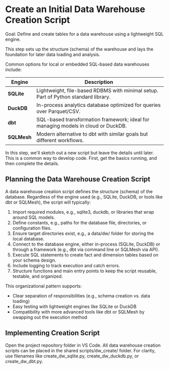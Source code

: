 # Create an Initial Data Warehouse Creation Script

Goal: Define and create tables for a data warehouse using a lightweight SQL engine.  

This step sets up the structure (schema) of the warehouse and lays the foundation for later data loading and analysis.

Common options for local or embedded SQL-based data warehouses include:

| Engine    | Description                                                                 |
|-----------|-----------------------------------------------------------------------------|
| **SQLite** | Lightweight, file-based RDBMS with minimal setup. Part of Python standard library. |
| **DuckDB** | In-process analytics database optimized for queries over Parquet/CSV.       |
| **dbt**    | SQL-based transformation framework; ideal for managing models in cloud or DuckDB. |
| **SQLMesh** | Modern alternative to dbt with similar goals but different workflows.      |

In this step, we'll sketch out a new script but leave the details until later. 
This is a common way to develop code. First, get the basics running, and then complete the details. 

## Planning the Data Warehouse Creation Script

A data warehouse creation script defines the structure (schema) of the database. 
Regardless of the engine used (e.g., SQLite, DuckDB, or tools like dbt or SQLMesh), the script will typically:

1. Import required modules, e.g., sqlite3, duckdb, or libraries that wrap around SQL models.
1. Define constants, e.g., paths for the database file, directories, or configuration files.
1. Ensure target directories exist, e.g., a data/dw/ folder for storing the local database.
1. Connect to the database engine, either in-process (SQLite, DuckDB) or through a framework (e.g., dbt via command line or SQLMesh via API).
1. Execute SQL statements to create fact and dimension tables based on your schema design.
1. Include logging to track execution and catch errors.
1. Structure functions and main entry points to keep the script reusable, testable, and organized.

This organizational pattern supports:

- Clear separation of responsibilities (e.g., schema creation vs. data loading)
- Easy testing with lightweight engines like SQLite or DuckDB
- Compatibility with more advanced tools like dbt or SQLMesh by swapping out the execution method

## Implementing Creation Script

Open the project repository folder in VS Code. 
All data warehouse creation scripts can be placed in the shared scripts/dw_create/ folder.
For clarity, use filenames like create_dw_sqlite.py, create_dw_duckdb.py, or create_dw_dbt.py.
